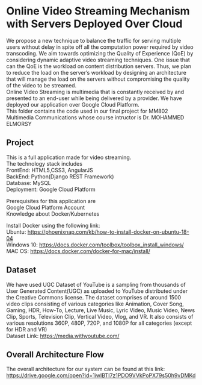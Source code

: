 # Online Video Streaming Mechanism with Servers Deployed Over Cloud

We propose a new technique to balance the traffic for serving multiple users without delay in spite off all the computation power required by video transcoding. We aim towards optimizing the Quality of Experience (QoE) by considering dynamic adaptive video streaming techniques. One issue that can the QoE is the workload on content distribution servers. Thus, we plan to reduce the load on the server’s workload by designing an architecture that will manage the load on the servers without compromising the quality of the video to be streamed. <br>
Online Video Streaming is multimedia that is constantly received by and presented to an end-user while being delivered by a provider. We have deployed our application over Google Cloud Platform. <br>
This folder contains the code used in our final project for MM802 Multimedia Communications whose course intructor is Dr. MOHAMMED ELMORSY

## Project 
This is a full application made for video streaming.  <br>
The technology stack includes <br>
FrontEnd: HTML5,CSS3, AngularJS <br>
BackEnd: Python(Django REST Framework) <br>
Database: MySQL <br>
Deployment: Google Cloud Platform <br>

Prerequisites for this application are <br>
Google Cloud Platform Account <br>
Knowledge about Docker/Kubernetes <br>

Install Docker using the following link: <br> 
Ubuntu: https://phoenixnap.com/kb/how-to-install-docker-on-ubuntu-18-04 <br>
Windows 10: https://docs.docker.com/toolbox/toolbox_install_windows/ <br>
MAC OS: https://docs.docker.com/docker-for-mac/install/ <br>

## Dataset
We have used UGC Dataset of YouTube is a sampling from thousands of User Generated Content(UGC) as uploaded to YouTube distributed under the Creative Commons license. The dataset comprises of around 1500 video clips consisting of various categories like Animation, Cover Song, Gaming, HDR, How-To, Lecture, Live Music, Lyric Video, Music Video, News Clip, Sports, Television Clip, Vertical Video, Vlog, and VR. It also consists of various resolutions 360P, 480P, 720P, and 1080P for all categories (except for HDR and VR) <br>
Dataset Link: https://media.withyoutube.com/

## Overall Architecture Flow
The overall architecture for our system can be found at this link: https://drive.google.com/open?id=1iwIBTI7z1PDO9VVkPoPX79s50h9vDMKd

